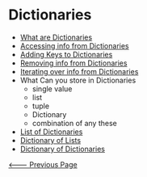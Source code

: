 # Dictionaries

- [What are Dictionaries](011_01_Dictionaries.ipynb)
- [Accessing info from Dictionaries](011_02_Accessing_info_from_Dictionaries.ipynb)
- [Adding Keys to Dictionaries](011_03_Adding_Keys_to_Dictionaries.ipynb)
- [Removing info from Dictionaries](011_04_Removing_info_from_Dictionaries.ipynb)
- [Iterating over info from Dictionaries](011_05_Iterating_over_info_from_Dictionaries.ipynb)
- What Can you store in Dictionaries
  - single value
  - list
  - tuple
  - Dictionary
  - combination of any these
- [List of Dictionaries](011_06_List_of_Dictionaries.ipynb)
- [Dictionary of Lists](011_07_Dictionary_of_Lists.ipynb)
- [Dictionary of Dictionaries](011_08_Dictionary_of_Dictionaries.ipynb)

[<--- Previous Page](../)
